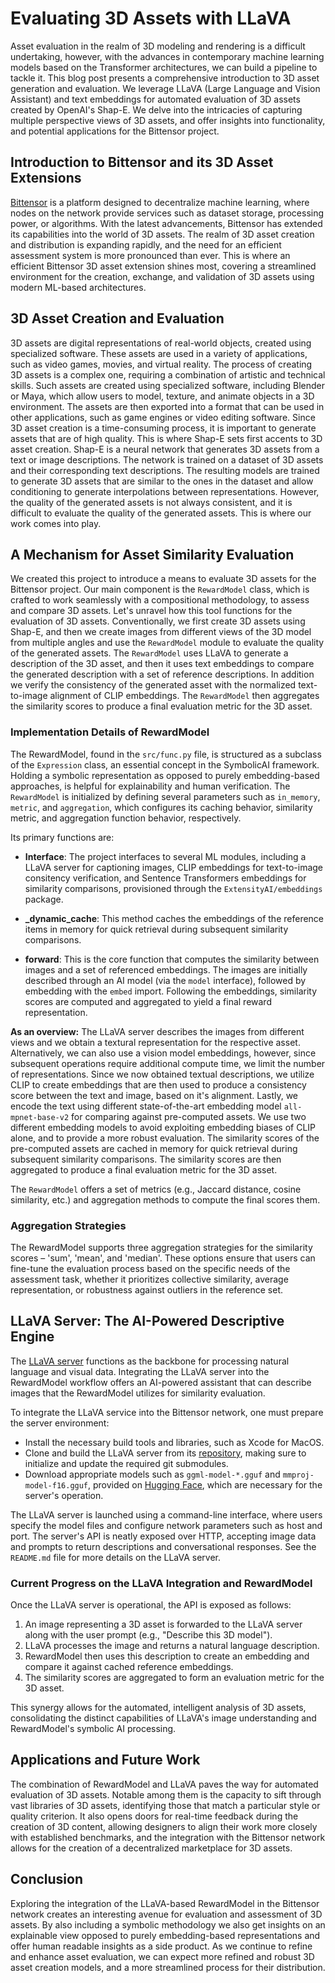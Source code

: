 # Evaluating 3D Assets with LLaVA

Asset evaluation in the realm of 3D modeling and rendering is a difficult undertaking, however, with the advances in contemporary machine learning models based on the Transformer architectures, we can build a pipeline to tackle it. This blog post presents a comprehensive introduction to 3D asset generation and evaluation. We leverage LLaVA (Large Language and Vision Assistant) and text embeddings for automated evaluation of 3D assets created by OpenAI's Shap-E. We delve into the intricacies of capturing multiple perspective views of 3D assets, and offer insights into functionality, and potential applications for the Bittensor project.

## Introduction to Bittensor and its 3D Asset Extensions

[Bittensor](https://github.com/opentensor/bittensor) is a platform designed to decentralize machine learning, where nodes on the network provide services such as dataset storage, processing power, or algorithms. With the latest advancements, Bittensor has extended its capabilities into the world of 3D assets. The realm of 3D asset creation and distribution is expanding rapidly, and the need for an efficient assessment system is more pronounced than ever. This is where an efficient Bittensor 3D asset extension shines most, covering a streamlined environment for the creation, exchange, and validation of 3D assets using modern ML-based architectures.

## 3D Asset Creation and Evaluation

3D assets are digital representations of real-world objects, created using specialized software. These assets are used in a variety of applications, such as video games, movies, and virtual reality. The process of creating 3D assets is a complex one, requiring a combination of artistic and technical skills. Such assets are created using specialized software, including Blender or Maya, which allow users to model, texture, and animate objects in a 3D environment. The assets are then exported into a format that can be used in other applications, such as game engines or video editing software.
Since 3D asset creation is a time-consuming process, it is important to generate assets that are of high quality. This is where Shap-E sets first accents to 3D asset creation. Shap-E is a neural network that generates 3D assets from a text or image descriptions.  The network is trained on a dataset of 3D assets and their corresponding text descriptions. The resulting models are trained to generate 3D assets that are similar to the ones in the dataset and allow conditioning to generate interpolations between representations. However, the quality of the generated assets is not always consistent, and it is difficult to evaluate the quality of the generated assets. This is where our work comes into play.

## A Mechanism for Asset Similarity Evaluation

We created this project to introduce a means to evaluate 3D assets for the Bittensor project. Our main component is the `RewardModel` class, which is crafted to work seamlessly with a compositional methodology, to assess and compare 3D assets. Let's unravel how this tool functions for the evaluation of 3D assets.
Conventionally, we first create 3D assets using Shap-E, and then we create images from different views of the 3D model from multiple angles and use the `RewardModel` module to evaluate the quality of the generated assets. The `RewardModel` uses LLaVA to generate a description of the 3D asset, and then it uses text embeddings to compare the generated description with a set of reference descriptions. In addition we verify the consistency of the generated asset with the normalized text-to-image alignment of CLIP embeddings. The `RewardModel` then aggregates the similarity scores to produce a final evaluation metric for the 3D asset.

### Implementation Details of RewardModel

The RewardModel, found in the `src/func.py` file, is structured as a subclass of the `Expression` class, an essential concept in the SymbolicAI framework. Holding a symbolic representation as opposed to purely embedding-based approaches, is helpful for explainability and human verification. The `RewardModel` is initialized by defining several parameters such as `in_memory`, `metric`, and `aggregation`, which configures its caching behavior, similarity metric, and aggregation function behavior, respectively.

Its primary functions are:
- **Interface**: The project interfaces to several ML modules, including a LLaVA server for captioning images, CLIP embeddings for text-to-image consitency verification, and Sentence Transformers embeddings for similarity comparisons, provisioned through the `ExtensityAI/embeddings` package.

- **_dynamic_cache**: This method caches the embeddings of the reference items in memory for quick retrieval during subsequent similarity comparisons.

- **forward**: This is the core function that computes the similarity between images and a set of referenced embeddings. The images are initially described through an AI model (via the `model` interface), followed by embedding with the `embed` import. Following the embeddings, similarity scores are computed and aggregated to yield a final reward representation.

**As an overview:** The LLaVA server describes the images from different views and we obtain a textural representation for the respective asset. Alternatively, we can also use a vision model embeddings, however, since subsequent operations require additional compute time, we limit the number of representations. Since we now obtained textual descriptions, we utilize CLIP to create embeddings that are then used to produce a consistency score between the text and image, based on it's alignment. Lastly, we encode the text using different state-of-the-art embedding model `all-mpnet-base-v2` for comparing against pre-computed assets. We use two different embedding models to avoid exploiting embedding biases of CLIP alone, and to provide a more robust evaluation. The similarity scores of the pre-computed assets are cached in memory for quick retrieval during subsequent similarity comparisons. The similarity scores are then aggregated to produce a final evaluation metric for the 3D asset.

The `RewardModel` offers a set of metrics (e.g., Jaccard distance, cosine similarity, etc.) and aggregation methods to compute the final scores them.

### Aggregation Strategies

The RewardModel supports three aggregation strategies for the similarity scores – 'sum', 'mean', and 'median'. These options ensure that users can fine-tune the evaluation process based on the specific needs of the assessment task, whether it prioritizes collective similarity, average representation, or robustness against outliers in the reference set.

## LLaVA Server: The AI-Powered Descriptive Engine

The [LLaVA server](https://github.com/ggerganov/llama.cpp) functions as the backbone for processing natural language and visual data. Integrating the LLaVA server into the RewardModel workflow offers an AI-powered assistant that can describe images that the RewardModel utilizes for similarity evaluation.

To integrate the LLaVA service into the Bittensor network, one must prepare the server environment:

- Install the necessary build tools and libraries, such as Xcode for MacOS.
- Clone and build the LLaVA server from its [repository](https://github.com/ggerganov/llama.cpp), making sure to initialize and update the required git submodules.
- Download appropriate models such as `ggml-model-*.gguf` and `mmproj-model-f16.gguf`, provided on [Hugging Face](https://huggingface.co/mys/ggml_llava-v1.5-13b/tree/main), which are necessary for the server's operation.

The LLaVA server is launched using a command-line interface, where users specify the model files and configure network parameters such as host and port. The server's API is neatly exposed over HTTP, accepting image data and prompts to return descriptions and conversational responses.
See the `README.md` file for more details on the LLaVA server.

### Current Progress on the LLaVA Integration and RewardModel

Once the LLaVA server is operational, the API is exposed as follows:

1. An image representing a 3D asset is forwarded to the LLaVA server along with the user prompt (e.g., "Describe this 3D model").
2. LLaVA processes the image and returns a natural language description.
3. RewardModel then uses this description to create an embedding and compare it against cached reference embeddings.
4. The similarity scores are aggregated to form an evaluation metric for the 3D asset.

This synergy allows for the automated, intelligent analysis of 3D assets, consolidating the distinct capabilities of LLaVA's image understanding and RewardModel's symbolic AI processing.

## Applications and Future Work

The combination of RewardModel and LLaVA paves the way for automated evaluation of 3D assets. Notable among them is the capacity to sift through vast libraries of 3D assets, identifying those that match a particular style or quality criterion. It also opens doors for real-time feedback during the creation of 3D content, allowing designers to align their work more closely with established benchmarks, and the integration with the Bittensor network allows for the creation of a decentralized marketplace for 3D assets.

## Conclusion

Exploring the integration of the LLaVA-based RewardModel in the Bittensor network creates an interesting avenue for evaluation and assessment of 3D assets. By also including a symbolic methodology we also get insights on an explainable view opposed to purely embedding-based representations and offer human readable insights as a side product. As we continue to refine and enhance asset evaluation, we can expect more refined and robust 3D asset creation models, and a more streamlined process for their distribution.
